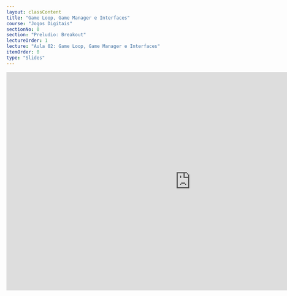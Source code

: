```yaml
---
layout: classContent
title: "Game Loop, Game Manager e Interfaces"
course: "Jogos Digitais"
sectionNo: 0
section: "Preludio: Breakout"
lectureOrder: 1
lecture: "Aula 02: Game Loop, Game Manager e Interfaces"
itemOrder: 0
type: "Slides"
---
```


<iframe src="https://docs.google.com/presentation/d/e/2PACX-1vQspSgWXBTz2qUSF0R2mCKxIZySw1RuzXypYCAb3BdoXTKJSwXoqaBI3BVcKDMWSNrAj8jakyl5Ym01/embed?start=false&loop=false&delayms=60000" frameborder="0" width="960" height="569" allowfullscreen="true" mozallowfullscreen="true" webkitallowfullscreen="true"></iframe>
